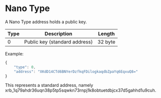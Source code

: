 # Nano Type

A Nano Type address holds a public key.  

| Type | Description                   | Length  |
| ---- | -----------                   | ------  |
| 0    | Public key (standard address) | 32 byte |

Example:  
```javascript
{
    "type": 0,
    "address": "XKdD14CTd6BNYerDzfkqFDilogkaqdbZpaYq6EqxuQ8="
}
```
This represents a standard address, namely xrb_1q79ahdr36uqn38p5tp5sqwkn73rnpj1k8obtuetdbjcx37d5gahhd1u9cuh.
